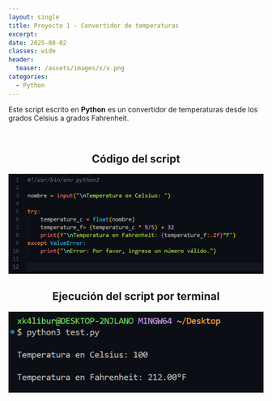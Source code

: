 ```yaml
---
layout: single
title: Proyecto 1 - Convertidor de temperaturas
excerpt: 
date: 2025-08-02
classes: wide
header:
  teaser: /assets/images/x/x.png
categories:
  - Python
---
```


Este script escrito en **Python** es un convertidor de temperaturas desde los grados Celsius a grados Fahrenheit.

<br>

<h2 align="center"><strong>Código del script</strong></h2>

<p align="center">
  <img src="/assets/images/python/10.png">
</p>

<h2 align="center"><strong>Ejecución del script por terminal</strong></h2>

<p align="center">
  <img src="/assets/images/python/11.png">
</p>
